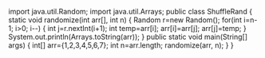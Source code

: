 import java.util.Random;
import java.util.Arrays;
public class ShuffleRand
{
    static void randomize(int arr[], int n)
    {
        Random r=new Random();
        for(int i=n-1; i>0; i--)
        {
            int j=r.nextInt(i+1);
            int temp=arr[i];
            arr[i]=arr[j];
            arr[j]=temp;
        }
        System.out.println(Arrays.toString(arr));
    }
    public static void main(String[] args)
    {
        int[] arr={1,2,3,4,5,6,7};
        int n=arr.length;
        randomize(arr, n);
    }
}
